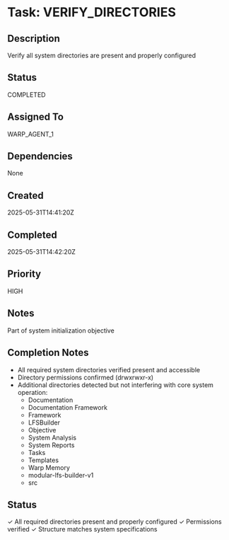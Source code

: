 # Task: VERIFY_DIRECTORIES

## Description
Verify all system directories are present and properly configured

## Status
COMPLETED

## Assigned To
WARP_AGENT_1

## Dependencies
None

## Created
2025-05-31T14:41:20Z

## Completed
2025-05-31T14:42:20Z

## Priority
HIGH

## Notes
Part of system initialization objective

## Completion Notes
- All required system directories verified present and accessible
- Directory permissions confirmed (drwxrwxr-x)
- Additional directories detected but not interfering with core system operation:
  - Documentation
  - Documentation Framework
  - Framework
  - LFSBuilder
  - Objective
  - System Analysis
  - System Reports
  - Tasks
  - Templates
  - Warp Memory
  - modular-lfs-builder-v1
  - src

## Status
✓ All required directories present and properly configured
✓ Permissions verified
✓ Structure matches system specifications
